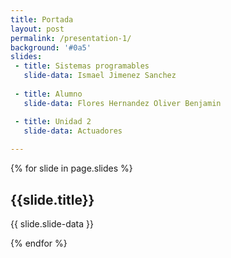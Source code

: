 ```yaml
---
title: Portada
layout: post
permalink: /presentation-1/
background: '#0a5'
slides:
 - title: Sistemas programables
   slide-data: Ismael Jimenez Sanchez
     
 - title: Alumno
   slide-data: Flores Hernandez Oliver Benjamin

 - title: Unidad 2
   slide-data: Actuadores
  
---
```


{% for slide in page.slides %}
                    
<section data-background="{% if slide.background %}{{slide.background}}{% else %}{{page.background}}{% endif %}"><h1>{{slide.title}}</h1>{{ slide.slide-data }}</section>
                    
{% endfor %}
    
